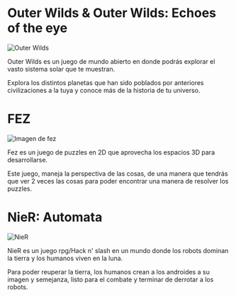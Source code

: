 # Outer Wilds & Outer Wilds: Echoes of the eye

![Outer Wilds](https://media.discordapp.net/attachments/1025054668038090855/1025056829182578708/unknown.png?width=853&height=480)

Outer Wilds es un juego de mundo abierto en donde podrás explorar el vasto sistema solar que te muestran.

Explora los distintos planetas que han sido poblados por anteriores civilizaciones a la tuya y conoce más de la historia de tu universo.

# FEZ

![Imagen de fez](https://media.discordapp.net/attachments/1025054668038090855/1025057223233261669/unknown.png?width=853&height=480)

Fez es un juego de puzzles en 2D que aprovecha los espacios 3D para desarrollarse.

Este juego, maneja la perspectiva de las cosas, de una manera que tendrás que ver 2 veces las cosas para poder encontrar una manera de resolver los puzzles.

# NieR: Automata

![NieR](https://media.discordapp.net/attachments/1025054668038090855/1025060012252463114/unknown.png?width=480&height=480)

NieR es un juego rpg/Hack n' slash en un mundo donde los robots dominan la tierra  y los humanos viven en la luna.

Para poder reuperar la tierra, los humanos crean a los androides a su imagen y semejanza, listo para el combate y terminar de derrotar a los robots.